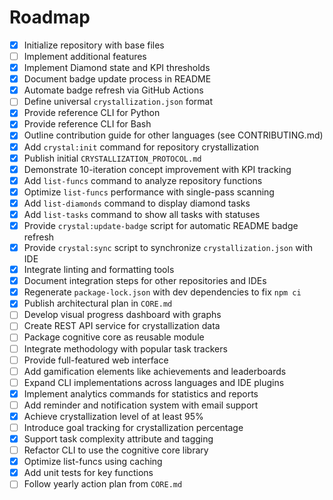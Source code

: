 # Roadmap

- [x] Initialize repository with base files
- [ ] Implement additional features
- [x] Implement Diamond state and KPI thresholds
- [x] Document badge update process in README
- [x] Automate badge refresh via GitHub Actions
- [ ] Define universal `crystallization.json` format
- [x] Provide reference CLI for Python
- [x] Provide reference CLI for Bash
- [x] Outline contribution guide for other languages (see CONTRIBUTING.md)
- [x] Add `crystal:init` command for repository crystallization
- [x] Publish initial `CRYSTALLIZATION_PROTOCOL.md`
- [x] Demonstrate 10-iteration concept improvement with KPI tracking
- [x] Add `list-funcs` command to analyze repository functions
- [x] Optimize `list-funcs` performance with single-pass scanning
- [x] Add `list-diamonds` command to display diamond tasks
- [x] Add `list-tasks` command to show all tasks with statuses
- [x] Provide `crystal:update-badge` script for automatic README badge refresh
- [x] Provide `crystal:sync` script to synchronize `crystallization.json` with IDE
- [x] Integrate linting and formatting tools
- [x] Document integration steps for other repositories and IDEs
- [x] Regenerate `package-lock.json` with dev dependencies to fix `npm ci`
- [x] Publish architectural plan in `CORE.md`
- [ ] Develop visual progress dashboard with graphs
- [ ] Create REST API service for crystallization data
- [ ] Package cognitive core as reusable module
- [ ] Integrate methodology with popular task trackers
- [ ] Provide full-featured web interface
- [ ] Add gamification elements like achievements and leaderboards
- [ ] Expand CLI implementations across languages and IDE plugins
- [x] Implement analytics commands for statistics and reports
- [ ] Add reminder and notification system with email support
- [x] Achieve crystallization level of at least 95%
- [ ] Introduce goal tracking for crystallization percentage
- [x] Support task complexity attribute and tagging
- [ ] Refactor CLI to use the cognitive core library
- [x] Optimize list-funcs using caching
- [x] Add unit tests for key functions
- [ ] Follow yearly action plan from `CORE.md`
